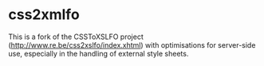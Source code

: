 css2xmlfo
=========

This is a fork of the CSSToXSLFO project (http://www.re.be/css2xslfo/index.xhtml) with optimisations for server-side use, especially in the handling of external style sheets.

